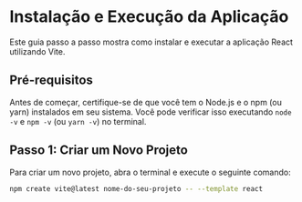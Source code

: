 # Instalação e Execução da Aplicação

Este guia passo a passo mostra como instalar e executar a aplicação React utilizando Vite.

## Pré-requisitos

Antes de começar, certifique-se de que você tem o Node.js e o npm (ou yarn) instalados em seu sistema. Você pode verificar isso executando `node -v` e `npm -v` (ou `yarn -v`) no terminal.

## Passo 1: Criar um Novo Projeto

Para criar um novo projeto, abra o terminal e execute o seguinte comando:

```bash
npm create vite@latest nome-do-seu-projeto -- --template react